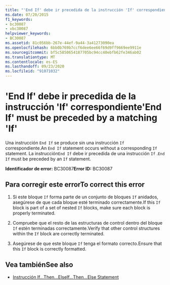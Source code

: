 ```yaml
---
title: "'End If' debe ir precedida de la instrucción 'If' correspondiente"
ms.date: 07/20/2015
f1_keywords:
- bc30087
- vbc30087
helpviewer_keywords:
- BC30087
ms.assetid: 81c056bb-267e-44ef-9a44-3a41273090ea
ms.openlocfilehash: 6bb0b769b7ccf6dee6ee66f69d9ff9669ee9911e
ms.sourcegitcommit: bf5c5850654187705bc94cc40ebfb62fe346ab02
ms.translationtype: MT
ms.contentlocale: es-ES
ms.lasthandoff: 09/23/2020
ms.locfileid: "91071032"
---
```

# <a name="end-if-must-be-preceded-by-a-matching-if"></a><span data-ttu-id="18d99-102">'End If' debe ir precedida de la instrucción 'If' correspondiente</span><span class="sxs-lookup"><span data-stu-id="18d99-102">'End If' must be preceded by a matching 'If'</span></span>

<span data-ttu-id="18d99-103">Una instrucción `End If` se produce sin una instrucción `If` correspondiente.</span><span class="sxs-lookup"><span data-stu-id="18d99-103">An `End If` statement occurs without a corresponding `If` statement.</span></span> <span data-ttu-id="18d99-104">La instrucción`End If` debe ir precedida de una instrucción `If` .</span><span class="sxs-lookup"><span data-stu-id="18d99-104">`End If` must be preceded by an `If` statement.</span></span>  
  
 <span data-ttu-id="18d99-105">**Identificador de error:** BC30087</span><span class="sxs-lookup"><span data-stu-id="18d99-105">**Error ID:** BC30087</span></span>  
  
## <a name="to-correct-this-error"></a><span data-ttu-id="18d99-106">Para corregir este error</span><span class="sxs-lookup"><span data-stu-id="18d99-106">To correct this error</span></span>  
  
1. <span data-ttu-id="18d99-107">Si este bloque `If` forma parte de un conjunto de bloques `If` anidados, asegúrese de que cada bloque esté terminado correctamente.</span><span class="sxs-lookup"><span data-stu-id="18d99-107">If this `If` block is part of a set of nested `If` blocks, make sure each block is properly terminated.</span></span>  
  
2. <span data-ttu-id="18d99-108">Compruebe que el resto de las estructuras de control dentro del bloque `If` estén terminadas correctamente.</span><span class="sxs-lookup"><span data-stu-id="18d99-108">Verify that other control structures within the `If` block are correctly terminated.</span></span>  
  
3. <span data-ttu-id="18d99-109">Asegúrese de que este bloque `If` tenga el formato correcto.</span><span class="sxs-lookup"><span data-stu-id="18d99-109">Ensure that this `If` block is correctly formatted.</span></span>  
  
## <a name="see-also"></a><span data-ttu-id="18d99-110">Vea también</span><span class="sxs-lookup"><span data-stu-id="18d99-110">See also</span></span>

- [<span data-ttu-id="18d99-111">Instrucción If...Then...Else</span><span class="sxs-lookup"><span data-stu-id="18d99-111">If...Then...Else Statement</span></span>](../language-reference/statements/if-then-else-statement.md)
